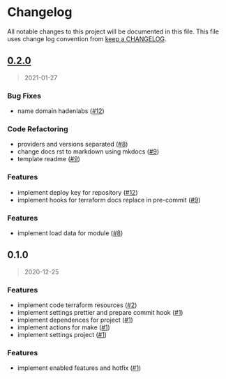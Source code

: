 # Changelog

All notable changes to this project will be documented in this file. This file uses change log convention from [keep a CHANGELOG](http://keepachangelog.com/en/0.3.0/).

<a name="0.2.0"></a>

## [0.2.0](https://github.com/hadenlabs/terraform-github-repository/compare/0.1.0...0.2.0)

> 2021-01-27

### Bug Fixes

- name domain hadenlabs ([#12](https://github.com/hadenlabs/terraform-github-repository/issues/12))

### Code Refactoring

- providers and versions separated ([#8](https://github.com/hadenlabs/terraform-github-repository/issues/8))
- change docs rst to markdown using mkdocs ([#9](https://github.com/hadenlabs/terraform-github-repository/issues/9))
- template readme ([#9](https://github.com/hadenlabs/terraform-github-repository/issues/9))

### Features

- implement deploy key for repository ([#12](https://github.com/hadenlabs/terraform-github-repository/issues/12))
- implement hooks for terraform docs replace in pre-commit ([#9](https://github.com/hadenlabs/terraform-github-repository/issues/9))

### Features

- implement load data for module ([#8](https://github.com/hadenlabs/terraform-github-repository/issues/8))

<a name="0.1.0"></a>

## 0.1.0

> 2020-12-25

### Features

- implement code terraform resources ([#2](https://github.com/hadenlabs/terraform-github-repository/issues/2))
- implement settings prettier and prepare commit hook ([#1](https://github.com/hadenlabs/terraform-github-repository/issues/1))
- implement dependences for project ([#1](https://github.com/hadenlabs/terraform-github-repository/issues/1))
- implement actions for make ([#1](https://github.com/hadenlabs/terraform-github-repository/issues/1))
- implement settings project ([#1](https://github.com/hadenlabs/terraform-github-repository/issues/1))

### Features

- implement enabled features and hotfix ([#1](https://github.com/hadenlabs/terraform-github-repository/issues/1))

